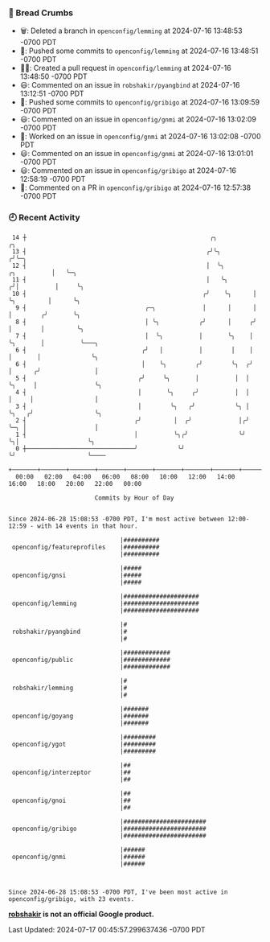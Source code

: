 ### 🍞 Bread Crumbs

 * 🗑: Deleted a branch in `openconfig/lemming` at 2024-07-16 13:48:53 -0700 PDT
 * 🚢: Pushed some commits to `openconfig/lemming` at 2024-07-16 13:48:51 -0700 PDT
 * ✍🏼: Created a pull request in `openconfig/lemming` at 2024-07-16 13:48:50 -0700 PDT
 * 😃: Commented on an issue in `robshakir/pyangbind` at 2024-07-16 13:12:51 -0700 PDT
 * 🚢: Pushed some commits to `openconfig/gribigo` at 2024-07-16 13:09:59 -0700 PDT
 * 😃: Commented on an issue in `openconfig/gnmi` at 2024-07-16 13:02:09 -0700 PDT
 * 👀: Worked on an issue in `openconfig/gnmi` at 2024-07-16 13:02:08 -0700 PDT
 * 😃: Commented on an issue in `openconfig/gnmi` at 2024-07-16 13:01:01 -0700 PDT
 * 😃: Commented on an issue in `openconfig/gribigo` at 2024-07-16 12:58:19 -0700 PDT
 * 💬: Commented on a PR in  `openconfig/gribigo` at 2024-07-16 12:57:38 -0700 PDT

### 🕘 Recent Activity
```
 14 ┼                                                   ╭╮                        ╭╮
 13 ┤                                                  ╭╯╰╮                      ╭╯╰─╮
 12 ┤                                                  │  ╰╮         ╭╮          │   ╰─╮
 11 ┤                                                  │   ╰╮       ╭╯│          │     ╰╮
 10 ┤                                                 ╭╯    ╰╮      │ ╰╮         │      ╰╮
  9 ┤                                 ╭─╮             │      │      │  │        ╭╯       ╰╮
  8 ┤                                 │ ╰╮           ╭╯      │     ╭╯  │        │         ╰╮
  7 ┤                                 │  ╰╮          │       ╰╮    │   ╰╮       │          ╰───╮
  6 ┤                                ╭╯   │          │        │    │    │       │              ╰╮
  6 ┤                                │    ╰╮        ╭╯        ╰╮  ╭╯    │      ╭╯               │
  5 ┤                               ╭╯     ╰╮       │          │  │     ╰╮     │                ╰╮
  4 ┤                               │       ╰╮     ╭╯          │  │      │     │                 │
  3 ┤                               │        ╰╮   ╭╯           ╰╮ │      ╰╮   ╭╯                 ╰╮
  2 ┤                              ╭╯         │  ╭╯             │╭╯       ╰─╮ │                   │
  1 ┤                              │          ╰╮╭╯              ╰╯          ╰╮│                   ╰╮
  0 ┼──────────────────────────────╯           ╰╯                            ╰╯                    ╰────
    +───────+───────+───────+───────+───────+───────+───────+───────+───────+───────+───────+───────+────
  00:00   02:00   04:00   06:00   08:00   10:00   12:00   14:00   16:00   18:00   20:00   22:00   00:00   

						Commits by Hour of Day


Since 2024-06-28 15:08:53 -0700 PDT, I'm most active between 12:00-12:59 - with 14 events in that hour.

```



```
                               |##########
 openconfig/featureprofiles    |##########
                               |##########

                               |#####
 openconfig/gnsi               |#####
                               |#####

                               |#####################
 openconfig/lemming            |#####################
                               |#####################

                               |#
 robshakir/pyangbind           |#
                               |#

                               |#############
 openconfig/public             |#############
                               |#############

                               |#
 robshakir/lemming             |#
                               |#

                               |#######
 openconfig/goyang             |#######
                               |#######

                               |#########
 openconfig/ygot               |#########
                               |#########

                               |##
 openconfig/interzeptor        |##
                               |##

                               |##
 openconfig/gnoi               |##
                               |##

                               |#######################
 openconfig/gribigo            |#######################
                               |#######################

                               |######
 openconfig/gnmi               |######
                               |######



Since 2024-06-28 15:08:53 -0700 PDT, I've been most active in openconfig/gribigo, with 23 events.

```
**[robshakir](mailto:robjs@google.com) is not an official Google product.**  


Last Updated: 2024-07-17 00:45:57.299637436 -0700 PDT
